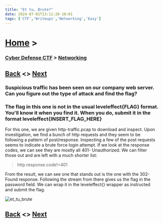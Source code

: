 ```yaml
---
title: "Et tu, Brute?"
date: 2024-07-01T13:11:20-10:01
tags: ['CTF','Writeups','Networking','Easy']
---
```



# [Home](https://jjolley91.github.io/blog/) >

###  [Cyber Defense CTF](https://jjolley91.github.io/blog/level_effect_cyber_defense_ctf_2024/) >  [Networking](https://jjolley91.github.io/blog/level_effect_cyber_defense_ctf_2024/networking/)

## [Back](https://jjolley91.github.io/blog/level_effect_cyber_defense_ctf_2024/networking/signed_and_secured)  <> [Next](https://jjolley91.github.io/blog/level_effect_cyber_defense_ctf_2024/networking/drip_drop)

### Suspicious traffic has been seen on our company web server. Can you figure out the type of attack and find the flag?

### The flag in this one is not in the usual leveleffect{FLAG} format. You'll know it when you find it. When you do, submit it in the format leveleffect{INSERT_FLAG_HERE}


For this one, we are given http-traffic.pcap to download and inspect. Upon investigation, we find a bunch of http requests and they seem to be following a pattern of post/response. Inspecting a few of the post requests seems to indicate a brute force login attempt. If we look at the response codes, we can see they are mostly all 401- Unauthorized. We can filter those out and are left with a much shorter list:
> http.response.code!=401

From the result, we can see one that stands out is the one with the 302- Found response. Following the stream from there gives us the flag in the password field. We can wrap it in the leveleffect{} wrapper as instructed and submit the flag.

![et_tu_brute](https://github.com/jjolley91/blog/tree/main/static/le_ctf_24/et_tu_brute.png?raw=true)


## [Back](https://jjolley91.github.io/blog/level_effect_cyber_defense_ctf_2024/networking/signed_and_secured)  <> [Next](https://jjolley91.github.io/blog/level_effect_cyber_defense_ctf_2024/networking/drip_drop)

